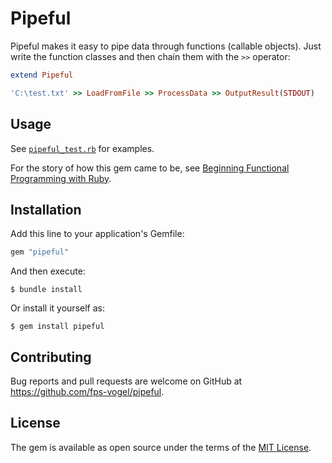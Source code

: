 # Pipeful

Pipeful makes it easy to pipe data through functions (callable objects). Just write the function classes and then chain them with the `>>` operator:

```ruby
extend Pipeful

'C:\test.txt' >> LoadFromFile >> ProcessData >> OutputResult(STDOUT)
```

## Usage

See [`pipeful_test.rb`](https://github.com/fps-vogel/pipeful/blob/master/test/pipeful_test.rb) for examples.

For the story of how this gem came to be, see [Beginning Functional Programming with Ruby](https://fpsvogel.netlify.app/posts/2020-12-21-ruby-functional-programming.html).

## Installation

Add this line to your application's Gemfile:

```ruby
gem "pipeful"
```

And then execute:

    $ bundle install

Or install it yourself as:

    $ gem install pipeful

## Contributing

Bug reports and pull requests are welcome on GitHub at https://github.com/fps-vogel/pipeful.

## License

The gem is available as open source under the terms of the [MIT License](https://opensource.org/licenses/MIT).
